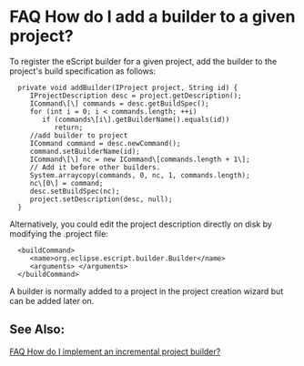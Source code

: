 

FAQ How do I add a builder to a given project?
==============================================

To register the eScript builder for a given project, add the builder to the project's build specification as follows:

      private void addBuilder(IProject project, String id) {
         IProjectDescription desc = project.getDescription();
         ICommand\[\] commands = desc.getBuildSpec();
         for (int i = 0; i < commands.length; ++i)
            if (commands\[i\].getBuilderName().equals(id))
               return;
         //add builder to project
         ICommand command = desc.newCommand();
         command.setBuilderName(id);
         ICommand\[\] nc = new ICommand\[commands.length + 1\];
         // Add it before other builders.
         System.arraycopy(commands, 0, nc, 1, commands.length);
         nc\[0\] = command;
         desc.setBuildSpec(nc);
         project.setDescription(desc, null);
      }

Alternatively, you could edit the project description directly on disk by modifying the .project file:

      <buildCommand>
         <name>org.eclipse.escript.builder.Builder</name> 
         <arguments> </arguments>
      </buildCommand>

A builder is normally added to a project in the project creation wizard but can be added later on.

  

See Also:
---------

[FAQ How do I implement an incremental project builder?](./FAQ_How_do_I_implement_an_incremental_project_builder.md "FAQ How do I implement an incremental project builder?")

